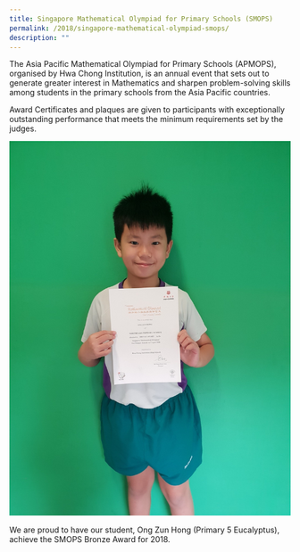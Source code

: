 ```yaml
---
title: Singapore Mathematical Olympiad for Primary Schools (SMOPS)
permalink: /2018/singapore-mathematical-olympiad-smops/
description: ""
---
```

The Asia Pacific Mathematical Olympiad for Primary Schools (APMOPS), organised by Hwa Chong Institution, is an annual event that sets out to generate greater interest in Mathematics and sharpen problem-solving skills among students in the primary schools from the Asia Pacific countries.  
  
Award Certificates and plaques are given to participants with exceptionally outstanding performance that meets the minimum requirements set by the judges.

![](/images/2018olympiad.jpg)

We are proud to have our student, Ong Zun Hong (Primary 5 Eucalyptus), achieve the SMOPS Bronze Award for 2018.